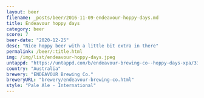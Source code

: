 ```yaml
---
layout: beer
filename: _posts/beer/2016-11-09-endeavour-hoppy-days.md
title: Endeavour hoppy days
category: beer
score: 7
beer-date: "2020-12-25"
desc: "Nice hoppy beer with a little bit extra in there"
permalink: /beer/:title.html
img: /img/list/endeavour-hoppy-days.jpeg
untappd: "https://untappd.com/b/endeavour-brewing-co--hoppy-days-xpa/3321263"
country: "Australia"
brewery: "ENDEAVOUR Brewing Co."
breweryURL: "brewery/endeavour-brewing-co.html"
style: "Pale Ale - International"
---
```

